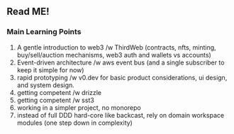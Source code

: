 ## Read ME!

### Main Learning Points

1. A gentle introduction to web3 /w ThirdWeb (contracts, nfts, minting, buy/sell/auction mechanisms, web3 auth and wallets vs accounts)
2. Event-driven architecture /w aws event bus (and a single subscriber to keep it simple for now)
3. rapid prototyping /w v0.dev for basic product considerations, ui design, and system design.
4. getting competent /w drizzle
5. getting competent /w sst3
6. working in a simpler project, no monorepo
7. instead of full DDD hard-core like backcast, rely on domain workspace modules (one step down in complexity)
